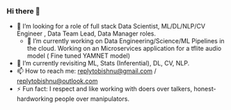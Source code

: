### Hi there 👋
- 🤔 I’m looking for a role of full stack Data Scientist, ML/DL/NLP/CV Engineer , Data Team Lead, Data Manager roles.
  - 🔭 I’m currently working on Data Engineering/Science/ML Pipelines in the cloud. Working on an Microservices application for a tflite audio model ( Fine tuned YAMNET model)
- 🌱 I’m currently revisiting ML, Stats (Inferential), DL, CV, NLP. 
- 📫 How to reach me: replytobishnu@gmail.com / replytobishnu@outlook.com
- ⚡ Fun fact: I respect and like working with doers over talkers, honest-hardworking people over manipulators. 

